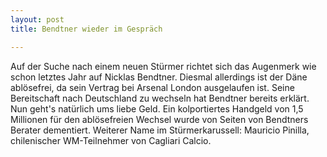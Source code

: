 ```yaml
---
layout: post
title: Bendtner wieder im Gespräch

---
```


Auf der Suche nach einem neuen Stürmer richtet sich das Augenmerk wie schon letztes Jahr auf Nicklas Bendtner. Diesmal allerdings ist der Däne ablösefrei, da sein Vertrag bei Arsenal London ausgelaufen ist. Seine Bereitschaft nach Deutschland zu wechseln hat Bendtner bereits erklärt. Nun geht's natürlich ums liebe Geld. Ein kolportiertes Handgeld von 1,5 Millionen für den ablösefreien Wechsel wurde von Seiten von Bendtners Berater dementiert. Weiterer Name im Stürmerkarussell: Mauricio Pinilla, chilenischer WM-Teilnehmer von Cagliari Calcio.


